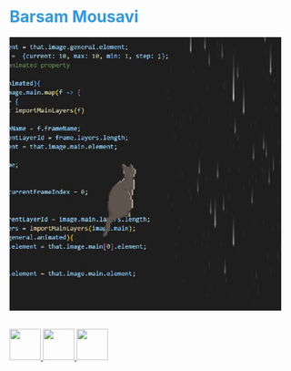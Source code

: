 <h1 align="left">
  <span style="color: #3498db;">Barsam Mousavi</span>
</h1>

![codecat](https://raw.githubusercontent.com/barsamm/codecat/refs/heads/main/-%20Find%20%26%20Share%20on%20GIPHY.gif)

##
<a href="https://t.me/bariiiiiiiii">
    <img src="https://upload.wikimedia.org/wikipedia/commons/8/82/Telegram_logo.svg" width="55" height="55" />
</a>


<a href="mailto:barsam.mousavi84@gmail.com">
    <img src="[https://upload.wikimedia.org/wikipedia/commons/4/4e/Gmail_Icon.png](https://cdn.icon-icons.com/icons2/2631/PNG/512/gmail_new_logo_icon_159149.png)" width="55" height="55" />
</a>

<a href="https://www.instagram.com/_bariiiiiii/">
    <img src="https://upload.wikimedia.org/wikipedia/commons/a/a5/Instagram_icon.png" width="55" height="55" />
</a>


